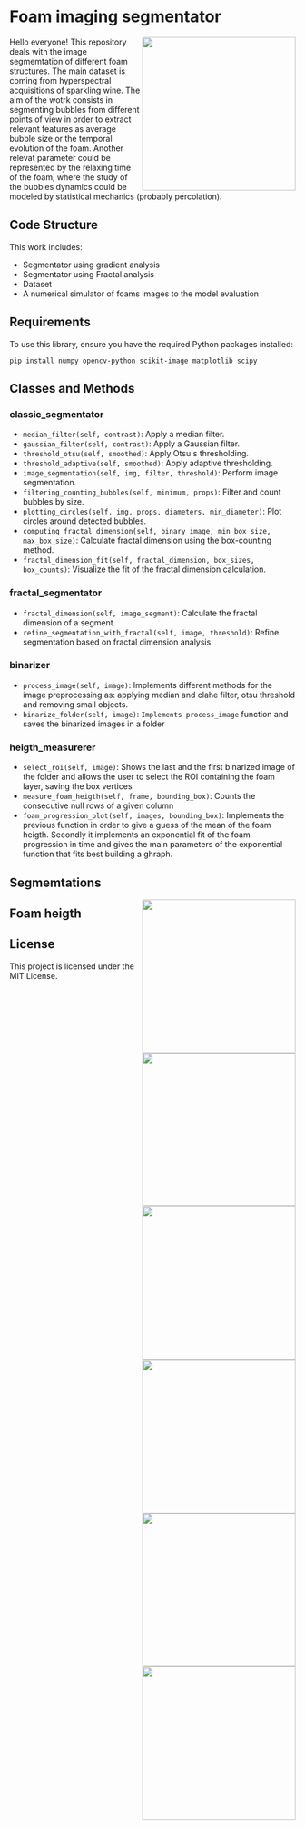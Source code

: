 # Foam imaging segmentator

<img align="right" src=https://github.com/fravij99/Foam_Segmentation/blob/master/demo_images_segmented/foam/bubbles_perfect.png  width="270">

Hello everyone! This repository deals with the image segmemtation of different foam structures. The main dataset is coming from hyperspectral acquisitions of sparkling wine. The aim of the wotrk consists in segmenting bubbles from different points of view in order to extract relevant features as average bubble size or the temporal evolution of the foam. Another relevat parameter could be represented by the relaxing time of the foam, where the study of the bubbles dynamics could be modeled by statistical mechanics (probably percolation).

## Code Structure
This work includes:
- Segmentator using gradient analysis
- Segmentator using Fractal analysis
- Dataset
- A numerical simulator of foams images to the model evaluation

## Requirements
To use this library, ensure you have the required Python packages installed:

```pip install numpy opencv-python scikit-image matplotlib scipy```

## Classes and Methods
### classic_segmentator
- `median_filter(self, contrast)`: Apply a median filter.
- `gaussian_filter(self, contrast)`: Apply a Gaussian filter.
- `threshold_otsu(self, smoothed)`: Apply Otsu's thresholding.
- `threshold_adaptive(self, smoothed)`: Apply adaptive thresholding.
- `image_segmentation(self, img, filter, threshold)`: Perform image segmentation.
- `filtering_counting_bubbles(self, minimum, props)`: Filter and count bubbles by size.
- `plotting_circles(self, img, props, diameters, min_diameter)`: Plot circles around detected bubbles.
- `computing_fractal_dimension(self, binary_image, min_box_size, max_box_size)`: Calculate fractal dimension using the box-counting method.
- `fractal_dimension_fit(self, fractal_dimension, box_sizes, box_counts)`: Visualize the fit of the fractal dimension calculation.

### fractal_segmentator
- `fractal_dimension(self, image_segment)`: Calculate the fractal dimension of a segment.
- `refine_segmentation_with_fractal(self, image, threshold)`: Refine segmentation based on fractal dimension analysis.

### binarizer
- `process_image(self, image)`: Implements different methods for the image preprocessing as: applying median and clahe filter, otsu threshold and removing small objects.
- `binarize_folder(self, image)`: `Implements process_image` function and saves the binarized images in a folder

### heigth_measurerer
- `select_roi(self, image)`: Shows the last and the first binarized image of the folder and allows the user to select the ROI containing the foam layer, saving the box vertices
- `measure_foam_heigth(self, frame, bounding_box)`: Counts the consecutive null rows of a given column
- `foam_progression_plot(self, images, bounding_box)`: Implements the previous function in order to give a guess of the mean of the foam heigth. Secondly it implements an exponential fit of the foam progression in time and gives the main parameters of the exponential function that fits best building a ghraph. 

## Segmemtations

<img align="right" src=https://github.com/fravij99/Foam_Segmentation/blob/master/demo_images_segmented/foam/schiumaweb.jpg  width="270">
<img align="right" src=https://github.com/fravij99/Foam_Segmentation/blob/master/demo_images_segmented/foam/segmentation1.png  width="270">
<img align="right" src=https://github.com/fravij99/Foam_Segmentation/blob/master/demo_images_segmented/foam/fractal_fit.png  width="270">
<img align="right" src=https://github.com/fravij99/Foam_Segmentation/blob/master/demo_images_segmented/foam/bubbles_perfect.png  width="270">

## Foam heigth
<img align="right" src=https://github.com/fravij99/Foam_Segmentation/blob/master/demo_images_segmented/foam/IDSBentivoglio2curve_fit.png  width="270">
<img align="right" src=https://github.com/fravij99/Foam_Segmentation/blob/master/demo_images_segmented/foam/frameIDS_036.jpg  width="270">

## License
This project is licensed under the MIT License.